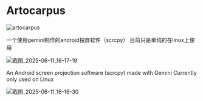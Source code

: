 # Artocarpus

![artocarpus](https://github.com/user-attachments/assets/290bbf63-14cd-4c6b-92a7-b8d732462ecc)




一个使用gemini制作的android投屏软件（scrcpy）
目前只是单纯的在linux上使用



![截图_2025-06-11_16-17-19](https://github.com/user-attachments/assets/17829dec-461f-4bc0-9c24-56a4f868136e)












An Android screen projection software (scrcpy) made with Gemini
Currently only used on Linux


![截图_2025-06-11_16-16-30](https://github.com/user-attachments/assets/fd21c7b5-60ff-4b46-a017-812a6986fca0)



